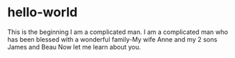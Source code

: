 # hello-world
This is the beginning
I am a complicated man. 
I am a complicated man who has been blessed with a wonderful family-My wife Anne and my 2 sons James and Beau
Now let me learn about you. 
